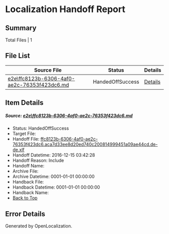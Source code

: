 # <a name='report-top'></a> Localization Handoff Report

## Summary
 Total Files | 1

## File List
 Source File | Status | Details 
 ----------- | ------ | ------- 
 [e2e\ffc8123b-6306-4af0-ae2c-76353f423dc6.md](https://github.com/OpenLocalizationTestOrg/ol-test0/blob/eff1abfee8abd2490a66a997a8b08128f0029f74/e2e/ffc8123b-6306-4af0-ae2c-76353f423dc6.md) | HandedOffSuccess | [Details](#cfd5410e0b599985ddff8a1befd03380216066305)

## Item Details
##### <a name='cfd5410e0b599985ddff8a1befd03380216066305'></a> Source: [e2e\ffc8123b-6306-4af0-ae2c-76353f423dc6.md](https://github.com/OpenLocalizationTestOrg/ol-test0/blob/eff1abfee8abd2490a66a997a8b08128f0029f74/e2e/ffc8123b-6306-4af0-ae2c-76353f423dc6.md)
* Status: HandedOffSuccess
* Target File: 
* Handoff File: [ffc8123b-6306-4af0-ae2c-76353f423dc6.aca7d33ee8d20ed740c200814999451a09ae44cd.de-de.xlf](https://github.com/OpenLocalizationTestOrg/ol-test0-handoff/blob/9c5c89066943ce56ed57d966d21bcea79474218a/ol-handoff/OpenLocalizationTestOrg/ol-test0-dede/xinjiang/ht/ffc8123b-6306-4af0-ae2c-76353f423dc6.aca7d33ee8d20ed740c200814999451a09ae44cd.de-de.xlf)
* Handoff Datetime: 2016-12-15 03:42:28
* Handoff Reason: Include
* Handoff Name: 
* Archive File: 
* Archive Datetime: 0001-01-01 00:00:00
* Handback File: 
* Handback Datetime: 0001-01-01 00:00:00
* Handback Name: 
* [Back to Top](#report-top)


## Error Details

Generated by OpenLocalization.
